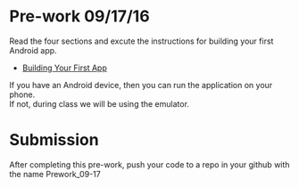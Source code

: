 # Pre-work 09/17/16
Read the four sections and excute the instructions for building your first Android app.
* [Building Your First App](http://developer.android.com/training/basics/firstapp/index.html)

If you have an Android device, then you can run the application on your phone. <br>
If not, during class we will be using the emulator.

# Submission
After completing this pre-work, push your code to a repo in your github with the name Prework_09-17
